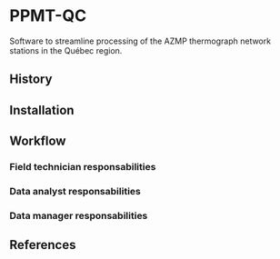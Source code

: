 # PPMT-QC
Software to streamline processing of the AZMP thermograph network stations in the Québec region.

## History

## Installation

## Workflow

### Field technician responsabilities

### Data analyst responsabilities

### Data manager responsabilities

## References
